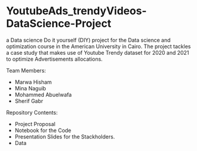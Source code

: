# YoutubeAds_trendyVideos-DataScience-Project
a Data science Do it yourself (DIY) project for the Data science and optimization course in the American University in Cairo. The project tackles a case study that makes use of Youtube Trendy dataset for 2020 and 2021 to optimize Advertisements allocations.

Team Members:
- Marwa Hisham 
- Mina Naguib 
- Mohammed Abuelwafa
- Sherif Gabr  

Repository Contents:
- Project Proposal 
- Notebook for the Code
- Presentation Slides for the Stackholders. 
- Data 
